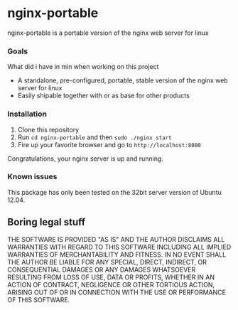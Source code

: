 nginx-portable
==============

nginx-portable is a portable version of the nginx web server for linux

### Goals
What did i have in min when working on this project
* A standalone, pre-configured, portable, stable version of the nginx web server for linux
* Easily shipable together with or as base for other products

### Installation
1. Clone this repository
2. Run `cd nginx-portable` and then `sudo ./nginx start`
3. Fire up your favorite browser and go to `http://localhost:8080`

Congratulations, your nginx server is up and running.

### Known issues
This package has only been tested on the 32bit server version of Ubuntu 12.04.

## Boring legal stuff

THE SOFTWARE IS PROVIDED "AS IS" AND THE AUTHOR DISCLAIMS ALL WARRANTIES WITH REGARD TO THIS SOFTWARE INCLUDING ALL IMPLIED WARRANTIES OF MERCHANTABILITY AND FITNESS. IN NO EVENT SHALL THE AUTHOR BE LIABLE FOR ANY SPECIAL, DIRECT, INDIRECT, OR CONSEQUENTIAL DAMAGES OR ANY DAMAGES WHATSOEVER RESULTING FROM LOSS OF USE, DATA OR PROFITS, WHETHER IN AN ACTION OF CONTRACT, NEGLIGENCE OR OTHER TORTIOUS ACTION, ARISING OUT OF OR IN CONNECTION WITH THE USE OR PERFORMANCE OF THIS SOFTWARE.
